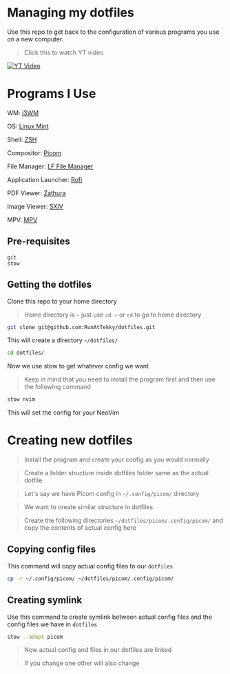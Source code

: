 # Managing my dotfiles
Use this repo to get back to the configuration of various programs you use on a new computer.

> Click this to watch YT video

[![YT Video](https://i.ytimg.com/vi/fVjRIJNxGK8/hqdefault.jpg)](https://youtu.be/fVjRIJNxGK8)

# Programs I Use
WM: [i3WM](https://github.com/i3/i3)

OS: [Linux Mint](https://linuxmint.com/)

Shell: [ZSH](https://wiki.archlinux.org/title/Zsh)

Compositor: [Picom](https://github.com/ibhagwan/picom)

File Manager: [LF File Manager](https://github.com/gokcehan/lf)

Application Launcher: [Rofi](https://github.com/davatorium/rofi)

PDF Viewer: [Zathura](https://pwmt.org/projects/zathura/)

Image Viewer: [SXIV](https://github.com/xyb3rt/sxiv)

MPV: [MPV](https://mpv.io/)

## Pre-requisites
```
git
stow
```
<!-- - `git` -->
<!-- - `stow` -->

## Getting the dotfiles
Clone this repo to your home directory
> Home directory is `~` just use `cd ~` or `cd` to go to home directory

```bash
git clone git@github.com:RunAtTekky/dotfiles.git
```


This will create a directory `~/dotfiles/`

```bash
cd dotfiles/
```

Now we use stow to get whatever config we want

> Keep in mind that you need to install the program first and then use the following command

```bash
stow nvim
```

This will set the config for your NeoVim

# Creating new dotfiles

> Install the program and create your config as you would normally

> Create a folder structure inside dotfiles folder same as the actual dotfile

> Let's say we have Picom config in `~/.config/picom/` directory

> We want to create similar structure in dotfiles

> Create the following directories `~/dotfiles/picom/.config/picom/` and copy the contents of actual config here

## Copying config files
This command will copy actual config files to our `dotfiles` 

```bash
cp -r ~/.config/picom/ ~/dotfiles/picom/.config/picom/
```

## Creating symlink
Use this command to create symlink between actual config files and the config files we have in `dotfiles`

```bash
stow --adopt picom
```

> Now actual config and files in our dotfiles are linked

> If you change one other will also change

